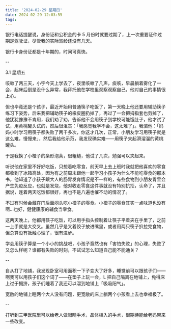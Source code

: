 ```yaml
---
title: '2024-02-29 星期四'
date: 2024-02-29 12:03:55
tags:
---
```


银行电话提醒说，身份证和公积金的卡 5 月份时就要过期了，上一次重要证件过期是驾驶证，尽管我的实际驾龄还没有几天。

银行卡身份证都是十年期的，时间可真快。

--

3.1 星期五

咳嗽了两三天，小宇今天上学去了，夜里咳嗽了几声，痰咳，早晨躺着雾化了一会，起床后倒是没什么异常，我拜托他在学校里观察观察自己，他对自己的事情很上心。

但也毕竟还是个孩子，最近开始用普通筷子吃饭了，第一天晚上他还要用辅助筷子练习下姿势，后来我把辅助筷子的橡皮圈扔掉了，再过了一会把拇指套也剪掉了，他犹犹豫豫不肯用，我们劝了劝，告诉他不会用筷子到学校可能饿肚子，他才试了试，用黄桃罐头试的，然后很沮丧：「我感觉我学不会，这太难了」。我骗他：「妈妈小时学习用筷子都失败了两千多次，你这才几次，正常，小朋友学习用筷子就是这么难，慢慢来」，然后我给他示范，我发现确实难——用筷子夹起滑溜溜的黄桃罐头。

于是我换了小橙子的条形泡芙，很粗糙，他试了几次，勉强可以夹起来。

听说他在家里不好好吃饭，只想着吃零食，前天早上去上班时我就把他喜欢的零食都收到了冰箱高处，因为有之前周末跟他一起学习小孩子为什么不能吃零食的那本书，他知道了小孩子跟大人的肠胃发育情况是不一样的，有些食物到小朋友胃里会产生免疫反应，也就是发烧，他对收走零食这件事就没有特别抗拒，认命了，并且据说，连着两天吃饭都很好，再也不是八遍也催不动的情况了。

不过有时候会藏在门后面闷头吃小橙子的零食。小橙子的零食其实一点味道也没有啊...也好，健健康康的辅食当零食。

这两天晚上，他都用筷子吃饭，可以用手指头控制着让筷子平着夹在手里了，之前一上手就是大交叉。虽然几乎是叉着饺子放进嘴里，或者用两只筷子扒拉完食物，但总算没有抵触心理了，很有进步。

学会用筷子算是一个小小的挑战吧，小孩子竟然也有「害怕失败」的心理，失败了又怎么样呢？谁都有失败的时刻，不试试怎么知道自己能不能通关？

--

自从打了地铺，我发现卧室可用面积一下子变大了好多，睡觉前可以跟孩子们——啊我可以用孩子们这个词了——在垫子上玩一会，L 把自己隔离在地铺上，免得床上过于拥挤，孩子们睡着了我还可以溜到地铺上「吸吸阳气」。

宽敞的地铺上睡两个大人没有问题，更宽敞的床上躺两个小孩看上去也幸福极了。

--

打听到三甲医院里可以给老人做眼睛手术，晶体植入的手术，很期待能给老妈带来一些改变。



